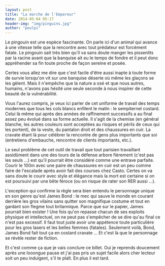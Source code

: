 ```yaml
---
layout: post
title: "La marche de l'Empereur"
date: 2014-05-04 05:17
header-img: "img/pinguins.jpg"
author: "poulpi"
---
```


Le pingouin est une espèce fascinante. On parle ici d'un animal qui avance à une vitesse telle que la rencontre avec tout prédateur est forcément fatale. Le pingouin sait très bien qu'il va sans doute manger les pissenlits par la racine avant que la banquise ait eu le temps de fondre et il peut donc appréhender sa fin toute proche de façon sereine et posée.

Certes vous allez me dire que c'est facile d'être aussi inapte à toute forme de survie lorsqu'on vit sur une banquise déserte où même les glaçons se les gèlent. Mais il n'empêche que la nature a osé et que nous autres, humains, n'avons pas hésité une seule seconde à nous inspirer de cette beauté de la vulnérabilité.

Vous l'aurez compris, je veux ici parler de cet uniforme de travail des temps modernes que tous les cols blancs enfilent le matin : le sempiternel costard. Celui là même qui après des années de raffinement successifs a au final assez peu évolué dans sa forme actuelle. Il s'agit de la chemise (en général blanche, les autres couleurs sont acceptées au risques et périls de ceux qui les portent), de la veste, du pantalon droit et des chaussures en cuir. La cravate étant là pour célébrer la rencontre de gens plus importants que soi (entretiens d'embauche, rencontre de clients importants, etc.).

Le seul problème de cet outil de travail que tout parisien travaillant assidûment dans une des tours de la défense arbore fièrement (c'est pas les seuls ...) est qu'il pourrait être considéré comme une entrave parfaite. Courir le 100m avec une paire de chaussures en cuir est un peu comme faire de l'escalade après avoir fait des courses chez Casto. Certes on va sans doute le courir avec style et élégance mais la mort est certaine si on est poursuivi par une bête féroce (ou on risque de rater son RER aussi ...).

L'exception qui confirme la règle sera bien entendu le personnage unique en son genre qu'est James Bond : le mec qui sauve le monde en courant derrière les gros vilains sans quitter son magnifique costume et tout en gardant son flegme tout britannique. Parce que sur le papier, James pourrait bien exister ! Une fois qu'on repasse chacun de ses exploits physique et intellectuel, on ne peut pas s'empêcher de se dire qu'au final ce n'est pas excessif. Il faut tout juste avoir une appétence toute particulière pour les gros lasers et les belles femmes (fatales). Seulement voilà, Bond, James Bond fait tout ça en costard cravate ... Et c'est là que le personnage se révèle rester de fiction.

Et c'est comme ça que je vais conclure ce billet. Oui je reprends doucement après une looongue pause et j'ai pas pris un sujet facile alors cher lecteur soit un peu indulgent, s'il te plaît. En plus il est tard.
